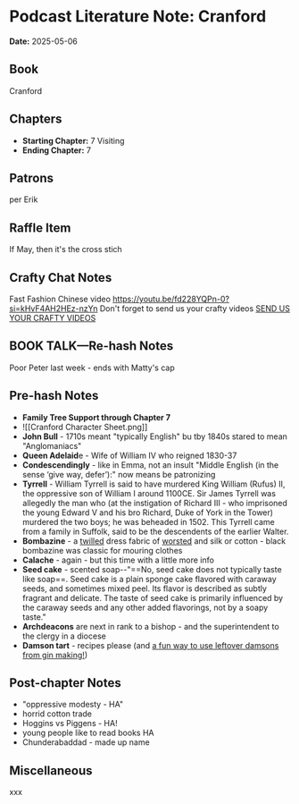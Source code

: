 # Podcast Literature Note: Cranford

**Date:** 2025-05-06

## Book
Cranford

## Chapters
- **Starting Chapter:** 7 Visiting
- **Ending Chapter:** 7

## Patrons
per Erik

## Raffle Item
If May, then it's the cross stich

## Crafty Chat Notes
Fast Fashion Chinese video https://youtu.be/fd228YQPn-0?si=kHvF4AH2HEz-nzYn
Don't forget to send us your crafty videos  [SEND US YOUR CRAFTY VIDEOS](https://bit.ly/craftlit-be-crafty) 
## BOOK TALK—Re-hash Notes
Poor Peter last week - ends with Matty's cap

## Pre-hash Notes
- **Family Tree Support through Chapter 7** 
- ![[Cranford Character Sheet.png]]
- **John Bull** - 1710s meant "typically English" bu tby 1840s stared to mean "Anglomaniacs"  
- **Queen Adelaid**e - Wife of William IV who reigned 1830-37
- **Condescendingly** - like in Emma, not an insult "Middle English (in the sense ‘give way, defer’):" now means be patronizing
- **Tyrrell** - William Tyrrell is said to have murdered King William (Rufus) II, the oppressive son of William I around 1100CE. Sir James Tyrrell was allegedly the man who (at the instigation of Richard III - who imprisoned the young Edward V and his bro Richard, Duke of York in the Tower) murdered the two boys; he was beheaded in 1502. This Tyrrell came from a family in Suffolk, said to be the descendents of the earlier Walter. 
- **Bombazine** - a [twilled](https://www.google.com/search?sca_esv=6f4cffb8fcc6cffb&sxsrf=AHTn8zpeH-qtUvTmVcfabrQiL1-3_03j9Q:1746549176281&q=twilled&si=APYL9btezPaTUY7KecSEHRUsL7yctqYWDbxQV3mq_IJPnC7X8VGJjo4z221YVQRJzx3DHhutqH5BwyHbtXmZ3QyHv1o2Xvsufg87QKBsLvay1Y3WwV4kpyY%3D&expnd=1&sa=X&sqi=2&ved=2ahUKEwjNs_DZoo-NAxXpMVkFHa75LvsQyecJegQILRAR) dress fabric of [worsted](https://www.google.com/search?sca_esv=6f4cffb8fcc6cffb&sxsrf=AHTn8zpeH-qtUvTmVcfabrQiL1-3_03j9Q:1746549176281&q=worsted&si=APYL9btezPaTUY7KecSEHRUsL7ycQA1EyGN-_L9VZE7ALX569m-VNn2wTu05KzCVCgwjtBsfagMkfdlZua2EytvePav57iZwlk3rLwqr4T83v1ty_epvvBQ%3D&expnd=1&sa=X&sqi=2&ved=2ahUKEwjNs_DZoo-NAxXpMVkFHa75LvsQyecJegQILRAS) and silk or cotton - black bombazine was classic for mouring clothes
- **Calache** - again - but this time with a little more info
- **Seed cake** - scented soap--"==No, seed cake does not typically taste like soap==. Seed cake is a plain sponge cake flavored with caraway seeds, and sometimes mixed peel. Its flavor is described as subtly fragrant and delicate. The taste of seed cake is primarily influenced by the caraway seeds and any other added flavorings, not by a soapy taste."
- **Archdeacons** are next in rank to a bishop - and the superintendent to the clergy in a diocese
- **Damson tart** - recipes please (and [a fun way to use leftover damsons from gin making!](https://damsondays.com/damson-port-the-most-delicious-way-to-use-left-over-damsons-from-gin-making/))

## Post-chapter Notes
- "oppressive modesty - HA"
- horrid cotton trade
- Hoggins vs Piggens - HA!
- young people like to read books HA
- Chunderabaddad - made up name

## Miscellaneous
xxx

